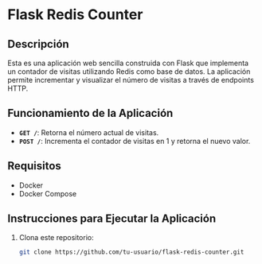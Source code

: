 # Flask Redis Counter

## Descripción

Esta es una aplicación web sencilla construida con Flask que implementa un contador de visitas utilizando Redis como base de datos. La aplicación permite incrementar y visualizar el número de visitas a través de endpoints HTTP.

## Funcionamiento de la Aplicación

- **`GET /`**: Retorna el número actual de visitas.
- **`POST /`**: Incrementa el contador de visitas en 1 y retorna el nuevo valor.

## Requisitos

- Docker
- Docker Compose

## Instrucciones para Ejecutar la Aplicación

1. Clona este repositorio:
   ```bash
   git clone https://github.com/tu-usuario/flask-redis-counter.git
   ```
   
